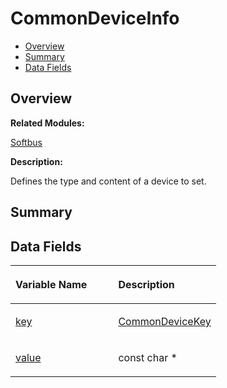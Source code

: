 # CommonDeviceInfo<a name="EN-US_TOPIC_0000001054479557"></a>

-   [Overview](#section1323230286165631)
-   [Summary](#section398798430165631)
-   [Data Fields](#pub-attribs)

## **Overview**<a name="section1323230286165631"></a>

**Related Modules:**

[Softbus](softbus.md)

**Description:**

Defines the type and content of a device to set. 

## **Summary**<a name="section398798430165631"></a>

## Data Fields<a name="pub-attribs"></a>

<a name="table323258708165631"></a>
<table><thead align="left"><tr id="row2084436790165631"><th class="cellrowborder" valign="top" width="50%" id="mcps1.1.3.1.1"><p id="p888802812165631"><a name="p888802812165631"></a><a name="p888802812165631"></a>Variable Name</p>
</th>
<th class="cellrowborder" valign="top" width="50%" id="mcps1.1.3.1.2"><p id="p1710688659165631"><a name="p1710688659165631"></a><a name="p1710688659165631"></a>Description</p>
</th>
</tr>
</thead>
<tbody><tr id="row796518806165631"><td class="cellrowborder" valign="top" width="50%" headers="mcps1.1.3.1.1 "><p id="p1086466713165631"><a name="p1086466713165631"></a><a name="p1086466713165631"></a><a href="softbus.md#gaf3ee5a07a887ab31517318e0d4ea8cc4">key</a></p>
</td>
<td class="cellrowborder" valign="top" width="50%" headers="mcps1.1.3.1.2 "><p id="p1567799841165631"><a name="p1567799841165631"></a><a name="p1567799841165631"></a><a href="softbus.md#ga25be99ffbe88e41f7ce51d2678010254">CommonDeviceKey</a> </p>
</td>
</tr>
<tr id="row2087214218165631"><td class="cellrowborder" valign="top" width="50%" headers="mcps1.1.3.1.1 "><p id="p1239405167165631"><a name="p1239405167165631"></a><a name="p1239405167165631"></a><a href="softbus.md#ga84452c64348251edfe90fc61a5c561ac">value</a></p>
</td>
<td class="cellrowborder" valign="top" width="50%" headers="mcps1.1.3.1.2 "><p id="p1050985951165631"><a name="p1050985951165631"></a><a name="p1050985951165631"></a>const char * </p>
</td>
</tr>
</tbody>
</table>

